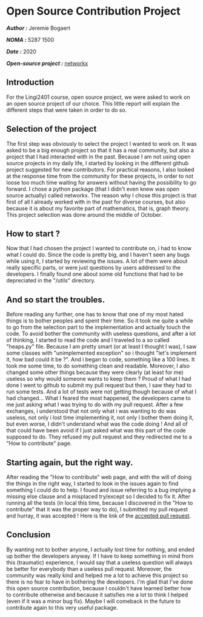 # Open Source Contribution Project

***Author :*** Jeremie Bogaert

***NOMA :*** 5287 1500

***Date :*** 2020  

***Open-source project :*** [networkx](https://github.com/networkx/networkx)

## Introduction

For the Lingi2401 course, open source project, we were asked to work on an open source project of our choice. This little report will explain the different steps that were taken in order to do so.

## Selection of the project

The first step was obviously to select the project I wanted to work on. It was asked to be a big enough project so that it has a real community, but also a project that I had interacted with in the past. Because I am not using open source projects in my daily life, I started by looking in the different github project suggested for new contributors. For practical reasons, I also looked at the response time from the community for these projects, in order to not loose too much time waiting for answers without having the possibility to go forward. I chose a python package (that I didn't even knew was open source actually) called networkx. The reason why I chose this project is that first of all I already worked with in the past for diverse courses, but also because it is about my favorite part of mathematics, that is, graph theory. This project selection was done around the middle of October.

## How to start ?

Now that I had chosen the project I wanted to contribute on, i had to know what I could do. Since the code is pretty big, and I haven't seen any bugs while using it, I started by reviewing the issues. A lot of them were about really specific parts, or were just questions by users addressed to the developers. I finally found one about some old functions that had to be depreciated in the "/utils" directory.

## And so start the troubles.

Before reading any further, one has to know that one of my most hated things is to bother peoples and spent their time. So it took me quite a while to go from the selection part to the implementation and actually touch the code. To avoid bother the community with useless questions, and after a lot of thinking, I started to read the code and I traveled to a so called "heaps.py" file. Because I am pretty smart (or at least I thought I was), I saw some classes with "unimplemented exception" so i thought "let's implement it, how bad could it be ?". And i began to code, something like a 100 lines. It took me some time, to do something clean and readable. Moreover, I also changed some other things because they were clearly (at least for me) useless so why would someone wants to keep them ? Proud of what I had done I went to github to submit my pull request but then, I saw they had to run some tests. And a lot of tests were not getting though because of what I had changed... What I feared the most happened, the developers came to me just asking what I was trying to do with my pull request. After a few exchanges, i understood that not only what i was wanting to do was useless, not only i lost time implementing it, not only I bother them doing it, but even worse, I didn't understand what was the code doing ! And all of that could have been avoid if I just asked what was this part of the code supposed to do. They refused my pull request and they redirected me to a "How to contribute" page.

## Starting again, but the right way.

After reading the "How to contribute" web page, and with the will of doing the things in the right way, I started to look in the issues again to find something I could do to help. I found and issue referring to a bug implying a missing else clause and a misplaced try/except so I decided to fix it. After running all the tests (in local this time, because I discovered in the "How to contribute" that it was the proper way to do), I submitted my pull request and hurray, it was accepted ! Here is the link of the [accepted pull request](https://github.com/networkx/networkx/pull/4365).

## Conclusion

By wanting not to bother anyone, I actually lost time for nothing, and ended up bother the developers anyway. If I have to keep something in mind from this (traumatic) experience, I would say that a useless question will always be better for everybody than a useless pull request. Moreover, the community was really kind and helped me a lot to achieve this project so there is no fear to have in bothering the developers. I'm glad that I've done this open source contribution, because I couldn't have learned better how to contribute otherwise and because it satisfies me a lot to think I helped (even if it was a minor bug fix). Maybe I will comeback in the future to contribute again to this very useful package.  
